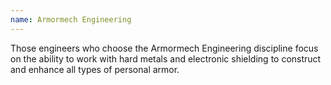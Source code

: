 ```yaml
---
name: Armormech Engineering
---
```

Those engineers who choose the Armormech Engineering discipline focus on the ability to work with hard metals and electronic shielding to construct and enhance all types of personal armor.

